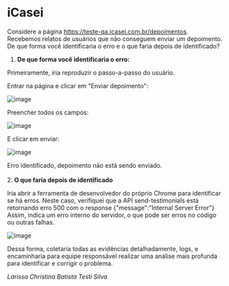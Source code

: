 # iCasei

Considere a página https://teste-qa.icasei.com.br/depoimentos. Recebemos relatos de usuários que não conseguem enviar um depoimento. De que forma você identificaria o erro e o que faria depois de identificado?


1. **De que forma você identificaria o erro:**

Primeiramente, iria reproduzir o passo-a-passo do usuário.

Entrar na página e clicar em "Enviar depoimento":

![image](https://github.com/larissatesti/iCasei/assets/99557283/4e280d23-09f7-4360-b583-cb5551af4655)

Preencher todos os campos:

![image](https://github.com/larissatesti/iCasei/assets/99557283/b7459ba7-f862-4a2b-a31c-1e9a6a2a4148)

E clicar em enviar:

![image](https://github.com/larissatesti/iCasei/assets/99557283/013b31a1-4af2-4494-9eb7-60e6cf4468a9)

Erro identificado, depoimento não está sendo enviado.
  <br/> 
  <br/> 
2. **O que faria depois de identificado**

Iria abrir a ferramenta de desenvolvedor do próprio Chrome para identificar se há erros.
Neste caso, verifiquei que a API send-testimonials está retornando erro 500 com o response {"message":"Internal Server Error"}
Assim, indica um erro interno do servidor, o que pode ser erros no código ou outras falhas.

![image](https://github.com/larissatesti/iCasei/assets/99557283/98c1f6e3-c58b-4e95-9262-e48878e01a3f)

Dessa forma, coletaria todas as evidências detalhadamente, logs, e encaminharia para equipe responsável realizar uma análise mais profunda para identificar e corrigir o problema.

*Larissa Christina Batista Testi Silva*
